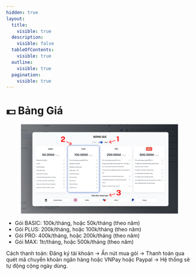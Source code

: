 ```yaml
---
hidden: true
layout:
  title:
    visible: true
  description:
    visible: false
  tableOfContents:
    visible: true
  outline:
    visible: true
  pagination:
    visible: true
---
```


# 💵 Bảng Giá

<figure><img src=".gitbook/assets/Group 333.png" alt=""><figcaption></figcaption></figure>

* Gói BASIC: 100k/tháng, hoặc 50k/tháng (theo năm)
* Gói PLUS: 200k/tháng, hoặc 100k/tháng (theo năm)
* Gói PRO: 400k/tháng, hoặc 200k/tháng (theo năm)
* Gói MAX: 1tr/tháng, hoặc 500k/tháng (theo năm)

Cách thanh toán: Đăng ký tài khoản -> Ấn nút mua gói -> Thanh toán qua quét mã chuyển khoản ngân hàng hoặc VNPay hoặc Paypal -> Hệ thống sẽ tự động cộng ngày dùng.
